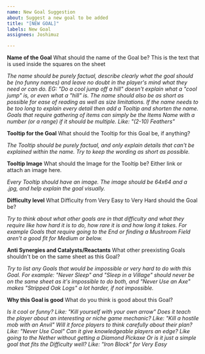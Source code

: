 ```yaml
---
name: New Goal Suggestion
about: Suggest a new goal to be added
title: "[NEW GOAL]"
labels: New Goal
assignees: Joshimuz

---
```

**Name of the Goal**
What should the name of the Goal be? This is the text that is used inside the squares on the sheet

*The name should be purely factual, describe clearly what the goal should be (no funny names) and leave no doubt in the player's mind what they need or can do. EG: "Do a cool jump off a hill" doesn't explain what a "cool jump" is, or even what a "hill" is.
The name should also be as short as possible for ease of reading as well as size limitations. If the name needs to be too long to explain every detail then add a Tooltip and shorten the name.
Goals that require gathering of items can simply be the Items Name with a number (or a range) if it should be multiple. Like: "(2-10) Feathers"*

**Tooltip for the Goal**
What should the Tooltip for this Goal be, if anything?

*The Tooltip should be purely factual, and only explain details that can't be explained within the name.
Try to keep the wording as short as possible.*

**Tooltip Image**
What should the Image for the Tooltip be? Either link or attach an image here.

*Every Tooltip should have an image.
The image should be 64x64 and a .jpg, and help explain the goal visually.*

**Difficulty level**
What Difficulty from Very Easy to Very Hard should the Goal be?

*Try to think about what other goals are in that difficulty and what they require like how hard it is to do, how rare it is and how long it takes. For example Goals that require going to the End or finding a Mushroom Field aren't a good fit for Medium or below.*

**Anti Synergies and Catalysts/Reactants**
What other preexisting Goals shouldn't be on the same sheet as this Goal?

*Try to list any Goals that would be impossible or very hard to do with this Goal. For example: "Never Sleep" and "Sleep in a Village" should never be on the same sheet as it's impossible to do both, and "Never Use an Axe" makes "Stripped Oak Logs" a lot harder, if not impossible.*

**Why this Goal is good**
What do you think is good about this Goal?

*Is it cool or funny? Like: "Kill yourself with your own arrow"
Does it teach the player about an interesting or niche game mechanic? Like: "Kill a hostile mob with an Anvil"
Will it force players to think carefully about their plan? Like: "Never Use Coal"
Can it give knowledgeable players an edge? Like going to the Nether without getting a Diamond Pickaxe
Or is it just a simple goal that fits the Difficulty well? Like: "Iron Block" for Very Easy*